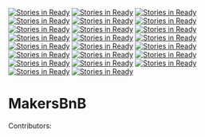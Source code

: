 [![Stories in Ready](https://badge.waffle.io/samjones1001/makersbnb.png?label=ready&title=Ready)](https://waffle.io/samjones1001/makersbnb)
[![Stories in Ready](https://badge.waffle.io/samjones1001/makersbnb.png?label=ready&title=Ready)](https://waffle.io/samjones1001/makersbnb)
[![Stories in Ready](https://badge.waffle.io/samjones1001/makersbnb.png?label=ready&title=Ready)](https://waffle.io/samjones1001/makersbnb)
[![Stories in Ready](https://badge.waffle.io/kwilson541/makersbnb.png?label=ready&title=Ready)](https://waffle.io/kwilson541/makersbnb)
[![Stories in Ready](https://badge.waffle.io/kwilson541/makersbnb.png?label=ready&title=Ready)](https://waffle.io/kwilson541/makersbnb)
[![Stories in Ready](https://badge.waffle.io/kwilson541/makersbnb.png?label=ready&title=Ready)](https://waffle.io/kwilson541/makersbnb)
[![Stories in Ready](https://badge.waffle.io/kwilson541/makersbnb.png?label=ready&title=Ready)](https://waffle.io/kwilson541/makersbnb)
[![Stories in Ready](https://badge.waffle.io/kwilson541/makersbnb.png?label=ready&title=Ready)](https://waffle.io/kwilson541/makersbnb)
[![Stories in Ready](https://badge.waffle.io/kwilson541/makersbnb.png?label=ready&title=Ready)](https://waffle.io/kwilson541/makersbnb)
[![Stories in Ready](https://badge.waffle.io/kwilson541/makersbnb.png?label=ready&title=Ready)](https://waffle.io/kwilson541/makersbnb)
[![Stories in Ready](https://badge.waffle.io/kwilson541/makersbnb.png?label=ready&title=Ready)](https://waffle.io/kwilson541/makersbnb)
[![Stories in Ready](https://badge.waffle.io/Unicornelia/makersBnB.png?label=ready&title=Ready)](https://waffle.io/Unicornelia/makersBnB)
[![Stories in Ready](https://badge.waffle.io/feezy26/makersbnb.png?label=ready&title=Ready)](https://waffle.io/feezy26/makersbnb)
[![Stories in Ready](https://badge.waffle.io/cgulli/makersbnb.png?label=ready&title=Ready)](https://waffle.io/cgulli/makersbnb)
[![Stories in Ready](https://badge.waffle.io/James-SteelX/makersbnb.png?label=ready&title=Ready)](https://waffle.io/James-SteelX/makersbnb)
[![Stories in Ready](https://badge.waffle.io/James-SteelX/makersbnb.png?label=ready&title=Ready)](https://waffle.io/James-SteelX/makersbnb)
[![Stories in Ready](https://badge.waffle.io/James-SteelX/makersbnb.png?label=ready&title=Ready)](https://waffle.io/James-SteelX/makersbnb)
[![Stories in Ready](https://badge.waffle.io/jamesstonehill/makersBnB.png?label=ready&title=Ready)](https://waffle.io/jamesstonehill/makersBnB)
[![Stories in Ready](https://badge.waffle.io/johnnydee8/MakersBnB.png?label=ready&title=Ready)](https://waffle.io/johnnydee8/MakersBnB)
[![Stories in Ready](https://badge.waffle.io/benjamin-white/makersbnb.png?label=ready&title=Ready)](https://waffle.io/benjamin-white/makersbnb)
[![Stories in Ready](https://badge.waffle.io/sdawes/MakersBnB.png?label=ready&title=Ready)](https://waffle.io/sdawes/MakersBnB)
[![Stories in Ready](https://badge.waffle.io/sdawes/MakersBnB.png?label=ready&title=Ready)](https://waffle.io/sdawes/MakersBnB)
[![Stories in Ready](https://badge.waffle.io/elibar-uk/MakersBnB.png?label=ready&title=Ready)](https://waffle.io/elibar-uk/MakersBnB)
# MakersBnB
Contributors: 
